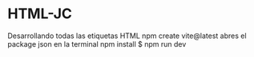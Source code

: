 # HTML-JC
Desarrollando todas las etiquetas HTML
npm create vite@latest
abres el package json en la terminal
npm install
$ npm run dev